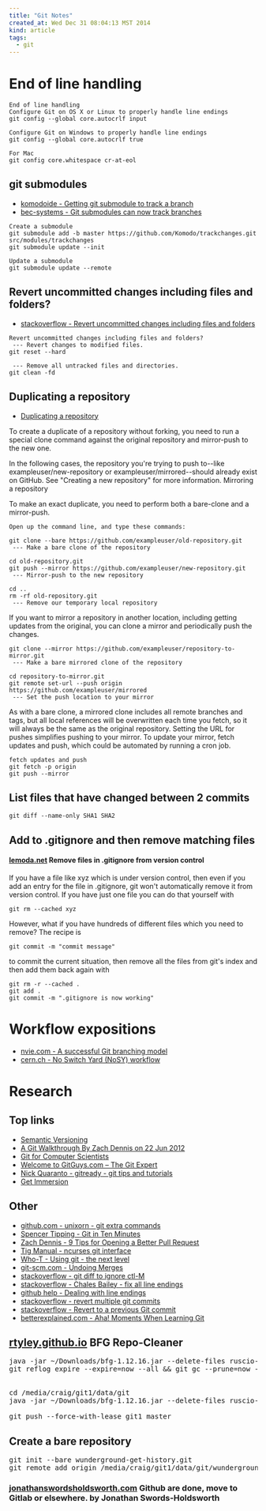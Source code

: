 ```yaml
---
title: "Git Notes"
created_at: Wed Dec 31 08:04:13 MST 2014
kind: article
tags:
  - git
---
```


# End of line handling

~~~~~~~~~~~~~~~~
End of line handling
Configure Git on OS X or Linux to properly handle line endings
git config --global core.autocrlf input

Configure Git on Windows to properly handle line endings
git config --global core.autocrlf true

For Mac
git config core.whitespace cr-at-eol
~~~~~~~~~~~~~~~~

## git submodules

* [komodoide - Getting git submodule to track a branch](http://komodoide.com/blog/2014-05/git-submodules/)
* [bec-systems - Git submodules can now track branches](http://bec-systems.com/site/1020/git-submodules-can-now-track-branches)

~~~~~~~~~~~~~~~~
Create a submodule
git submodule add -b master https://github.com/Komodo/trackchanges.git src/modules/trackchanges
git submodule update --init
~~~~~~~~~~~~~~~~

~~~~~~~~~~~~~~~~
Update a submodule
git submodule update --remote
~~~~~~~~~~~~~~~~

## Revert uncommitted changes including files and folders?

* [stackoverflow - Revert uncommitted changes including files and folders](http://stackoverflow.com/questions/5807137/git-how-to-revert-uncommitted-changes-including-files-and-folders)

~~~~~~~~~~~~~~~~
Revert uncommitted changes including files and folders?
 --- Revert changes to modified files.
git reset --hard

 --- Remove all untracked files and directories.
git clean -fd
~~~~~~~~~~~~~~~~

## Duplicating a repository

* [Duplicating a repository](https://help.github.com/articles/duplicating-a-repository/)



To create a duplicate of a repository without forking, you need to run
a special clone command against the original repository and mirror-push
to the new one.

In the following cases, the repository you're trying to push to--like
exampleuser/new-repository or exampleuser/mirrored--should already
exist on GitHub. See "Creating a new repository" for more information.
Mirroring a repository

To make an exact duplicate, you need to perform both a bare-clone and
a mirror-push.

~~~~~~~~~~~~~~~~
Open up the command line, and type these commands:

git clone --bare https://github.com/exampleuser/old-repository.git
 --- Make a bare clone of the repository

cd old-repository.git
git push --mirror https://github.com/exampleuser/new-repository.git
 --- Mirror-push to the new repository

cd ..
rm -rf old-repository.git
 --- Remove our temporary local repository
~~~~~~~~~~~~~~~~

If you want to mirror a repository in another location, including getting
updates from the original, you can clone a mirror and periodically push
the changes.

~~~~~~~~~~~~~~~~
git clone --mirror https://github.com/exampleuser/repository-to-mirror.git
 --- Make a bare mirrored clone of the repository

cd repository-to-mirror.git
git remote set-url --push origin https://github.com/exampleuser/mirrored
 --- Set the push location to your mirror
~~~~~~~~~~~~~~~~

As with a bare clone, a mirrored clone includes all remote branches and
tags, but all local references will be overwritten each time you fetch,
so it will always be the same as the original repository. Setting the
URL for pushes simplifies pushing to your mirror. To update your mirror,
fetch updates and push, which could be automated by running a cron job.

~~~~~~~~~~~~~~~~
fetch updates and push
git fetch -p origin
git push --mirror
~~~~~~~~~~~~~~~~

## List files that have changed between 2 commits

~~~~~~~~~~~~~~~~
git diff --name-only SHA1 SHA2
~~~~~~~~~~~~~~~~

## Add to .gitignore and then remove matching files

#### [lemoda.net](http://www.lemoda.net/git/rm-gitignore-files/) Remove files in .gitignore from version control

If you have a file like xyz which is under version control, then even
if you add an entry for the file in .gitignore, git won't automatically
remove it from version control. If you have just one file you can do
that yourself with

~~~~~~~~~~~~~~~~
git rm --cached xyz
~~~~~~~~~~~~~~~~

However, what if you have hundreds of different files which you need to
remove? The recipe is

~~~~~~~~~~~~~~~~
git commit -m "commit message"
~~~~~~~~~~~~~~~~

to commit the current situation, then remove all the files from git's
index and then add them back again with

~~~~~~~~~~~~~~~~
git rm -r --cached .
git add .
git commit -m ".gitignore is now working"
~~~~~~~~~~~~~~~~


# Workflow expositions

* [nvie.com - A successful Git branching model](http://nvie.com/posts/a-successful-git-branching-model/)
* [cern.ch - No Switch Yard (NoSY) workflow](https://root.cern.ch/drupal/content/suggested-work-flow-distributed-projects-nosy#A-suggested-work-flow-for-distributed-projects-NoSY)

# Research

## Top links

* [Semantic Versioning](http://semver.org)
* [A Git Walkthrough By Zach Dennis on 22 Jun 2012](http://www.mutuallyhuman.com/blog/2012/06/22/a-git-walkthrough/)
* [Git for Computer Scientists](http://eagain.net/articles/git-for-computer-scientists/)
* [Welcome to GitGuys.com – The Git Expert](http://www.gitguys.com/)
* [Nick Quaranto - gitready - git tips and tutorials](http://gitready.com/)
* [Get Immersion](http://gitimmersion.com/index.html)

## Other

* [github.com - unixorn - git extra commands](https://github.com/unixorn/git-extra-commands)
* [Spencer Tipping - Git in Ten Minutes](http://spencertipping.com/git-in-ten-minutes/git-in-ten-minutes.pdf)
* [Zach Dennis - 9 Tips for Opening a Better Pull Request](http://www.mutuallyhuman.com/blog/2014/09/29/9-tips-for-opening-a-better-pull-request/)
* [Tig Manual - ncurses git interface](http://jonas.nitro.dk/tig/manual.html)
* [Who-T - Using git - the next level](http://who-t.blogspot.com/2014/03/using-git-next-level.html)
* [git-scm.com - Undoing Merges](http://git-scm.com/blog/2010/03/02/undoing-merges.html)
* [stackoverflow - git diff to ignore ctl-M](http://stackoverflow.com/questions/1889559/git-diff-to-ignore-m)
* [stackoverflow - Chales Bailey - fix all line endings](http://stackoverflow.com/questions/1510798/trying-to-fix-line-endings-with-git-filter-branch-but-having-no-luck/1511273#1511273)
* [github help - Dealing with line endings](https://help.github.com/articles/dealing-with-line-endings/#platform-all)
* [stackoverflow - revert multiple git commits](http://stackoverflow.com/questions/1463340/revert-multiple-git-commits/1470452#1470452)
* [stackoverflow - Revert to a previous Git commit](http://stackoverflow.com/questions/4114095/revert-to-a-previous-git-commit)
* [betterexplained.com - Aha! Moments When Learning Git](http://betterexplained.com/articles/aha-moments-when-learning-git/)

<h2>
  <a href="https://rtyley.github.io/bfg-repo-cleaner/" target="_blank">rtyley.github.io</a>
  BFG Repo-Cleaner
</h2>

<pre>
java -jar ~/Downloads/bfg-1.12.16.jar --delete-files ruscio-audio-31-allison-siebecker-interview.mp3 .git
git reflog expire --expire=now --all && git gc --prune=now --aggressive


cd /media/craig/git1/data/git
java -jar ~/Downloads/bfg-1.12.16.jar --delete-files ruscio-audio-31-allison-siebecker-interview.mp3 nanoc_blog.git

git push --force-with-lease git1 master
</pre>

<h2>Create a bare repository</h2>

<pre>
git init --bare wunderground-get-history.git
git remote add origin /media/craig/git1/data/git/wunderground-get-history.git
</pre>

<h3>
<a href="http://www.jonathanswordsholdsworth.com/2018/06/05/github-are-done-move-to-gitlab-or-elsewhere/" target="_blank">jonathanswordsholdsworth.com</a>
  Github are done, move to Gitlab or elsewhere.
  by Jonathan Swords-Holdsworth
</h3>

<!--
html boilerplate
<a href="" target="_blank"></a>
<a name=""></a>
<img src="" width="400px">
<ul>
  <li></li>
</ul>
<pre>
</pre>
<p style="margin-bottom: 2em;"></p>
<hr style="border: 0; height: 3px; background: #333; background-image: linear-gradient(to right, #ccc, #333, #ccc);">
<pre><code>
</code></pre>
<math xmlns='http://www.w3.org/1998/Math/MathML' display='block'>
</math>
-->
